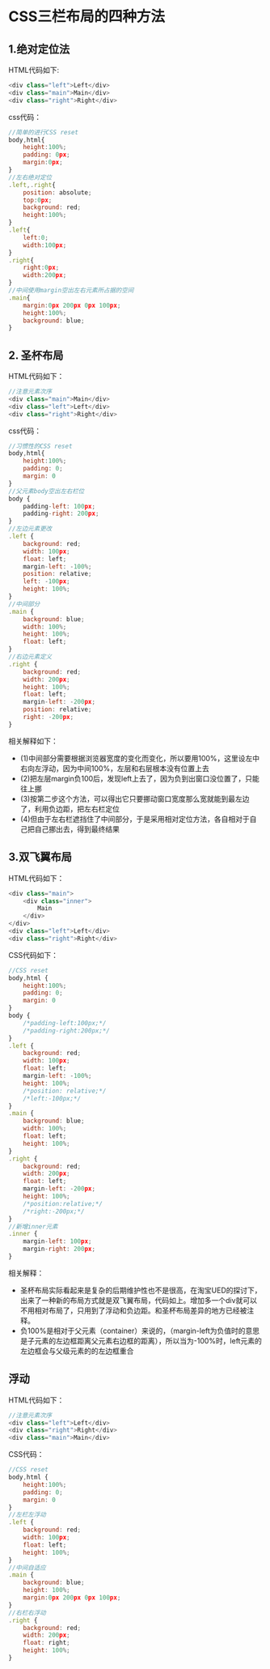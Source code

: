 # CSS三栏布局的四种方法

## 1.绝对定位法

HTML代码如下:
```js
<div class="left">Left</div>
<div class="main">Main</div>
<div class="right">Right</div>
```

css代码：
```js
//简单的进行CSS reset
body,html{
    height:100%;
    padding: 0px;
    margin:0px;
}
//左右绝对定位
.left,.right{
    position: absolute;
    top:0px;
    background: red;
    height:100%;
}
.left{
    left:0;
    width:100px;
}
.right{
    right:0px;
    width:200px;
}
//中间使用margin空出左右元素所占据的空间
.main{
    margin:0px 200px 0px 100px;
    height:100%;
    background: blue;
}
```

## 2. 圣杯布局

HTML代码如下：
```js
//注意元素次序
<div class="main">Main</div>
<div class="left">Left</div>
<div class="right">Right</div>
```

css代码：
```js
//习惯性的CSS reset
body,html{
    height:100%;
    padding: 0;
    margin: 0
}
//父元素body空出左右栏位
body {
    padding-left: 100px;
    padding-right: 200px;
}
//左边元素更改
.left {
    background: red;
    width: 100px;
    float: left;
    margin-left: -100%;
    position: relative;
    left: -100px;
    height: 100%;
}
//中间部分
.main {
    background: blue;
    width: 100%;
    height: 100%;
    float: left;
}
//右边元素定义
.right {
    background: red;
    width: 200px;
    height: 100%;
    float: left;
    margin-left: -200px;
    position: relative;
    right: -200px;
}
```

相关解释如下：

  - (1)中间部分需要根据浏览器宽度的变化而变化，所以要用100%，这里设左中右向左浮动，因为中间100%，左层和右层根本没有位置上去
  - (2)把左层margin负100后，发现left上去了，因为负到出窗口没位置了，只能往上挪
  - (3)按第二步这个方法，可以得出它只要挪动窗口宽度那么宽就能到最左边了，利用负边距，把左右栏定位
  - (4)但由于左右栏遮挡住了中间部分，于是采用相对定位方法，各自相对于自己把自己挪出去，得到最终结果

## 3.双飞翼布局

HTML代码如下：
```js
<div class="main">
    <div class="inner">
        Main
    </div>
</div>
<div class="left">Left</div>
<div class="right">Right</div>
```

CSS代码如下：
```js
//CSS reset
body,html {
    height:100%;
    padding: 0;
    margin: 0
}
body {
    /*padding-left:100px;*/
    /*padding-right:200px;*/
}
.left {
    background: red;
    width: 100px;
    float: left;
    margin-left: -100%;
    height: 100%;
    /*position: relative;*/
    /*left:-100px;*/
}
.main {
    background: blue;
    width: 100%;
    float: left;
    height: 100%;
}
.right {
    background: red;
    width: 200px;
    float: left;
    margin-left: -200px;
    height: 100%;
    /*position:relative;*/
    /*right:-200px;*/
}
//新增inner元素
.inner {
    margin-left: 100px;
    margin-right: 200px;
}
```
相关解释：
  - 圣杯布局实际看起来是复杂的后期维护性也不是很高，在淘宝UED的探讨下，出来了一种新的布局方式就是双飞翼布局，代码如上。增加多一个div就可以不用相对布局了，只用到了浮动和负边距。和圣杯布局差异的地方已经被注释。
  - 负100%是相对于父元素（container）来说的，（margin-left为负值时的意思是子元素的左边框距离父元素右边框的距离），所以当为-100%时，left元素的左边框会与父级元素的的左边框重合

## 浮动

HTML代码如下：
```js
//注意元素次序
<div class="left">Left</div>
<div class="right">Right</div>
<div class="main">Main</div>
```

CSS代码：
```js
//CSS reset
body,html {
    height:100%;
    padding: 0;
    margin: 0
}
//左栏左浮动
.left {
    background: red;
    width: 100px;
    float: left;
    height: 100%;
}
//中间自适应
.main {
    background: blue;
    height: 100%;
    margin:0px 200px 0px 100px;
}
//右栏右浮动
.right {
    background: red;
    width: 200px;
    float: right;
    height: 100%;
}
```
